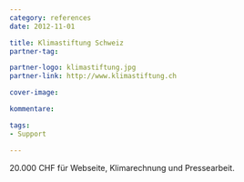 ```yaml
---
category: references
date: 2012-11-01

title: Klimastiftung Schweiz
partner-tag: 

partner-logo: klimastiftung.jpg
partner-link: http://www.klimastiftung.ch

cover-image: 

kommentare:

tags:
- Support

---
```


20.000 CHF für Webseite, Klimarechnung und Pressearbeit.